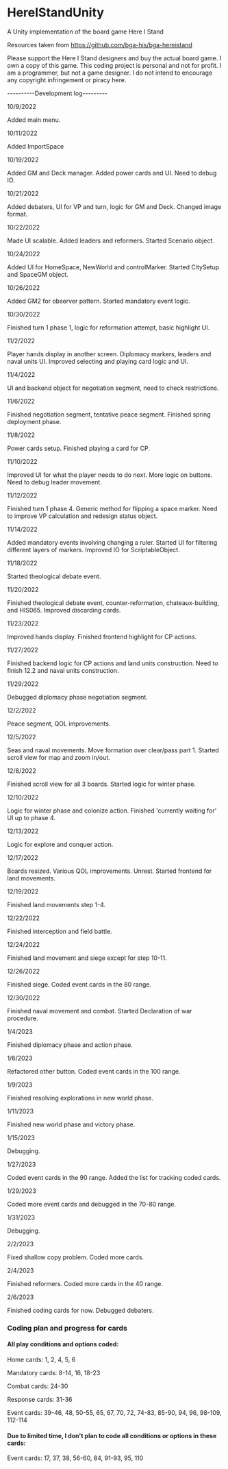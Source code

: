 # HereIStandUnity
A Unity implementation of the board game Here I Stand

Resources taken from https://github.com/bga-his/bga-hereistand

Please support the Here I Stand designers and buy the actual board game. I own a copy of this game. This coding project is personal and not for profit. I am a programmer, but not a game designer. I do not intend to encourage any copyright infringement or piracy here.

----------Development log---------

10/9/2022

Added main menu.

10/11/2022

Added ImportSpace

10/19/2022

Added GM and Deck manager. Added power cards and UI. Need to debug IO.

10/21/2022

Added debaters, UI for VP and turn, logic for GM and Deck. Changed image format. 

10/22/2022

Made UI scalable. Added leaders and reformers. Started Scenario object.

10/24/2022

Added UI for HomeSpace, NewWorld and controlMarker. Started CitySetup and SpaceGM object.

10/26/2022

Added GM2 for observer pattern. Started mandatory event logic.

10/30/2022

Finished turn 1 phase 1, logic for reformation attempt, basic highlight UI.

11/2/2022

Player hands display in another screen. Diplomacy markers, leaders and naval units UI. Improved selecting and playing card logic and UI.

11/4/2022

UI and backend object for negotiation segment, need to check restrictions. 

11/6/2022

Finished negotiation segment, tentative peace segment. Finished spring deployment phase.

11/8/2022

Power cards setup. Finished playing a card for CP.

11/10/2022

Improved UI for what the player needs to do next. More logic on buttons. Need to debug leader movement.

11/12/2022

Finished turn 1 phase 4. Generic method for flipping a space marker. Need to improve VP calculation and redesign status object. 

11/14/2022

Added mandatory events involving changing a ruler. Started UI for filtering different layers of markers. Improved IO for ScriptableObject.

11/18/2022

Started theological debate event.

11/20/2022

Finished theological debate event, counter-reformation, chateaux-building, and HIS065. Improved discarding cards.

11/23/2022

Improved hands display. Finished frontend highlight for CP actions.

11/27/2022

Finished backend logic for CP actions and land units construction. Need to finish 12.2 and naval units construction.

11/29/2022

Debugged diplomacy phase negotiation segment.

12/2/2022 

Peace segment, QOL improvements.

12/5/2022

Seas and naval movements. Move formation over clear/pass part 1. Started scroll view for map and zoom in/out.

12/8/2022

Finished scroll view for all 3 boards. Started logic for winter phase.

12/10/2022

Logic for winter phase and colonize action. Finished 'currently waiting for' UI up to phase 4.

12/13/2022

Logic for explore and conquer action. 

12/17/2022

Boards resized. Various QOL improvements. Unrest. Started frontend for land movements.

12/19/2022

Finished land movements step 1-4.

12/22/2022

Finished interception and field battle.

12/24/2022

Finished land movement and siege except for step 10-11.

12/26/2022

Finished siege. Coded event cards in the 80 range.

12/30/2022

Finished naval movement and combat. Started Declaration of war procedure.

1/4/2023

Finished diplomacy phase and action phase. 

1/6/2023

Refactored other button. Coded event cards in the 100 range.

1/9/2023

Finished resolving explorations in new world phase.

1/11/2023

Finished new world phase and victory phase.

1/15/2023

Debugging. 

1/27/2023

Coded event cards in the 90 range. Added the list for tracking coded cards.

1/29/2023

Coded more event cards and debugged in the 70-80 range.

1/31/2023

Debugging.

2/2/2023

Fixed shallow copy problem. Coded more cards.

2/4/2023

Finished reformers. Coded more cards in the 40 range.

2/6/2023

Finished coding cards for now. Debugged debaters.

### Coding plan and progress for cards

#### All play conditions and options coded:

Home cards: 1, 2, 4, 5, 6

Mandatory cards: 8-14, 16, 18-23

Combat cards: 24-30

Response cards: 31-36

Event cards: 39-46, 48, 50-55, 65, 67, 70, 72, 74-83, 85-90, 94, 96, 98-109, 112-114

#### Due to limited time, I don't plan to code all conditions or options in these cards: 

Event cards: 17, 37, 38, 56-60, 84, 91-93, 95, 110

